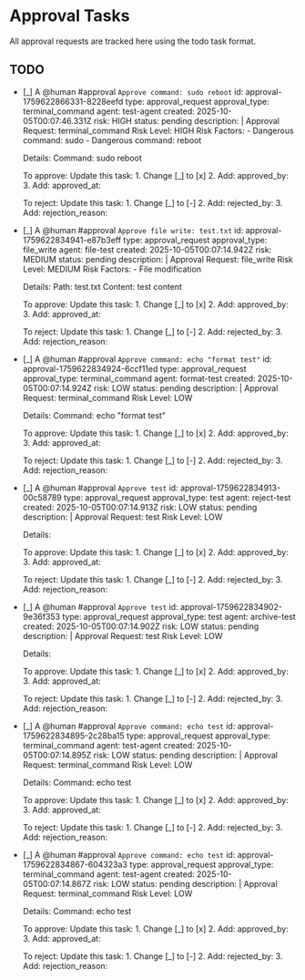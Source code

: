 # Approval Tasks

All approval requests are tracked here using the todo task format.

## TODO

- [_] A @human #approval `Approve command: sudo reboot`
  id: approval-1759622866331-8228eefd
  type: approval_request
  approval_type: terminal_command
  agent: test-agent
  created: 2025-10-05T00:07:46.331Z
  risk: HIGH
  status: pending
  description: |
    Approval Request: terminal_command
    Risk Level: HIGH
    Risk Factors:
      - Dangerous command: sudo
      - Dangerous command: reboot
    
    Details:
      Command: sudo reboot
    
    To approve: Update this task:
      1. Change [_] to [x]
      2. Add: approved_by: <your-name>
      3. Add: approved_at: <timestamp>
    
    To reject: Update this task:
      1. Change [_] to [-]
      2. Add: rejected_by: <your-name>
      3. Add: rejection_reason: <reason>


- [_] A @human #approval `Approve file write: test.txt`
  id: approval-1759622834941-e87b3eff
  type: approval_request
  approval_type: file_write
  agent: file-test
  created: 2025-10-05T00:07:14.942Z
  risk: MEDIUM
  status: pending
  description: |
    Approval Request: file_write
    Risk Level: MEDIUM
    Risk Factors:
      - File modification
    
    Details:
      Path: test.txt
      Content: test content
    
    To approve: Update this task:
      1. Change [_] to [x]
      2. Add: approved_by: <your-name>
      3. Add: approved_at: <timestamp>
    
    To reject: Update this task:
      1. Change [_] to [-]
      2. Add: rejected_by: <your-name>
      3. Add: rejection_reason: <reason>


- [_] A @human #approval `Approve command: echo "format test"`
  id: approval-1759622834924-6ccf11ed
  type: approval_request
  approval_type: terminal_command
  agent: format-test
  created: 2025-10-05T00:07:14.924Z
  risk: LOW
  status: pending
  description: |
    Approval Request: terminal_command
    Risk Level: LOW
    
    Details:
      Command: echo "format test"
    
    To approve: Update this task:
      1. Change [_] to [x]
      2. Add: approved_by: <your-name>
      3. Add: approved_at: <timestamp>
    
    To reject: Update this task:
      1. Change [_] to [-]
      2. Add: rejected_by: <your-name>
      3. Add: rejection_reason: <reason>


- [_] A @human #approval `Approve test`
  id: approval-1759622834913-00c58789
  type: approval_request
  approval_type: test
  agent: reject-test
  created: 2025-10-05T00:07:14.913Z
  risk: LOW
  status: pending
  description: |
    Approval Request: test
    Risk Level: LOW
    
    Details:
    
    To approve: Update this task:
      1. Change [_] to [x]
      2. Add: approved_by: <your-name>
      3. Add: approved_at: <timestamp>
    
    To reject: Update this task:
      1. Change [_] to [-]
      2. Add: rejected_by: <your-name>
      3. Add: rejection_reason: <reason>


- [_] A @human #approval `Approve test`
  id: approval-1759622834902-9e36f353
  type: approval_request
  approval_type: test
  agent: archive-test
  created: 2025-10-05T00:07:14.902Z
  risk: LOW
  status: pending
  description: |
    Approval Request: test
    Risk Level: LOW
    
    Details:
    
    To approve: Update this task:
      1. Change [_] to [x]
      2. Add: approved_by: <your-name>
      3. Add: approved_at: <timestamp>
    
    To reject: Update this task:
      1. Change [_] to [-]
      2. Add: rejected_by: <your-name>
      3. Add: rejection_reason: <reason>


- [_] A @human #approval `Approve command: echo test`
  id: approval-1759622834895-2c28ba15
  type: approval_request
  approval_type: terminal_command
  agent: test-agent
  created: 2025-10-05T00:07:14.895Z
  risk: LOW
  status: pending
  description: |
    Approval Request: terminal_command
    Risk Level: LOW
    
    Details:
      Command: echo test
    
    To approve: Update this task:
      1. Change [_] to [x]
      2. Add: approved_by: <your-name>
      3. Add: approved_at: <timestamp>
    
    To reject: Update this task:
      1. Change [_] to [-]
      2. Add: rejected_by: <your-name>
      3. Add: rejection_reason: <reason>


- [_] A @human #approval `Approve command: echo test`
  id: approval-1759622834867-604323a3
  type: approval_request
  approval_type: terminal_command
  agent: test-agent
  created: 2025-10-05T00:07:14.867Z
  risk: LOW
  status: pending
  description: |
    Approval Request: terminal_command
    Risk Level: LOW
    
    Details:
      Command: echo test
    
    To approve: Update this task:
      1. Change [_] to [x]
      2. Add: approved_by: <your-name>
      3. Add: approved_at: <timestamp>
    
    To reject: Update this task:
      1. Change [_] to [-]
      2. Add: rejected_by: <your-name>
      3. Add: rejection_reason: <reason>


